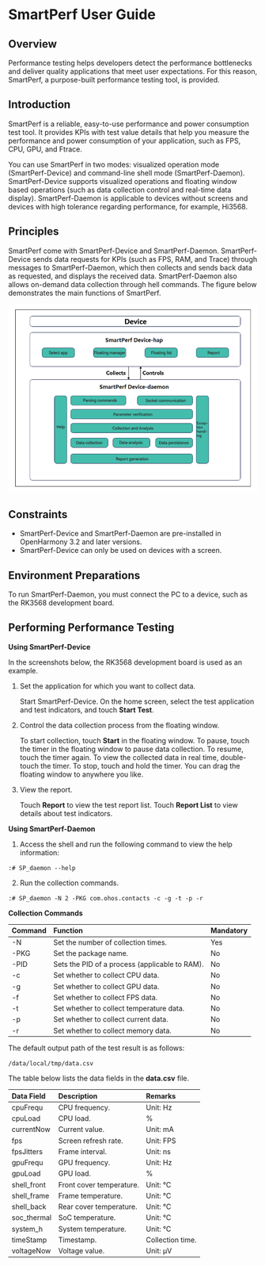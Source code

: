 # SmartPerf User Guide

## Overview

Performance testing helps developers detect the performance bottlenecks and deliver quality applications that meet user expectations. For this reason, SmartPerf, a purpose-built performance testing tool, is provided.

## Introduction

SmartPerf is a reliable, easy-to-use performance and power consumption test tool. It provides KPIs with test value details that help you measure the performance and power consumption of your application, such as FPS, CPU, GPU, and Ftrace.

You can use SmartPerf in two modes: visualized operation mode (SmartPerf-Device) and command-line shell mode (SmartPerf-Daemon). SmartPerf-Device supports visualized operations and floating window based operations (such as data collection control and real-time data display). SmartPerf-Daemon is applicable to devices without screens and devices with high tolerance regarding performance, for example, Hi3568.

## Principles

SmartPerf come with SmartPerf-Device and SmartPerf-Daemon. SmartPerf-Device sends data requests for KPIs (such as FPS, RAM, and Trace) through messages to SmartPerf-Daemon, which then collects and sends back data as requested, and displays the received data. SmartPerf-Daemon also allows on-demand data collection through hell commands. The figure below demonstrates the main functions of SmartPerf.

![SmartPerf](figures/SmartPerfStru.png)

## Constraints

- SmartPerf-Device and SmartPerf-Daemon are pre-installed in OpenHarmony 3.2 and later versions.
- SmartPerf-Device can only be used on devices with a screen.

## Environment Preparations

To run SmartPerf-Daemon, you must connect the PC to a device, such as the RK3568 development board.

## Performing Performance Testing

**Using SmartPerf-Device**

In the screenshots below, the RK3568 development board is used as an example.

1. Set the application for which you want to collect data.

   Start SmartPerf-Device. On the home screen, select the test application and test indicators, and touch **Start Test**.

2. Control the data collection process from the floating window.

   To start collection, touch **Start** in the floating window. To pause, touch the timer in the floating window to pause data collection. To resume, touch the timer again. To view the collected data in real time, double-touch the timer. To stop, touch and hold the timer. You can drag the floating window to anywhere you like.


3. View the report.

   Touch **Report** to view the test report list. Touch **Report List** to view details about test indicators.

**Using SmartPerf-Daemon**

1. Access the shell and run the following command to view the help information:
```
:# SP_daemon --help
```
2. Run the collection commands.
```
:# SP_daemon -N 2 -PKG com.ohos.contacts -c -g -t -p -r
```

**Collection Commands**

| Command  | Function                  |Mandatory|
| :-----| :--------------------- |:-----|
| -N    | Set the number of collection times.            |Yes|
| -PKG  | Set the package name.               | No|
| -PID  | Sets the PID of a process (applicable to RAM).|No|
| -c    | Set whether to collect CPU data.            | No|
| -g    | Set whether to collect GPU data.            |No|
| -f    | Set whether to collect FPS data.            |No|
| -t    | Set whether to collect temperature data.            |No|
| -p    | Set whether to collect current data.            |No|
| -r    | Set whether to collect memory data.            |No|

The default output path of the test result is as follows:
```
/data/local/tmp/data.csv
```

The table below lists the data fields in the **data.csv** file.

| Data Field   | Description            |Remarks|
| :-----| :--------------------- |:-----|
| cpuFrequ     | CPU frequency.       |Unit: Hz|
| cpuLoad      | CPU load.    |%|
| currentNow   | Current value. |Unit: mA|
| fps          | Screen refresh rate.     |Unit: FPS|
| fpsJitters   | Frame interval.   |Unit: ns|
| gpuFrequ     | GPU frequency.        |Unit: Hz|
| gpuLoad      | GPU load.    |%|
| shell_front  | Front cover temperature.         |Unit: °C|
| shell_frame  | Frame temperature.         |Unit: °C|
| shell_back   | Rear cover temperature.         |Unit: °C|
| soc_thermal  | SoC temperature.          |Unit: °C|
| system_h     | System temperature.         |Unit: °C|
| timeStamp    | Timestamp.        |Collection time.|
| voltageNow   | Voltage value.   |Unit: μV|
```

```